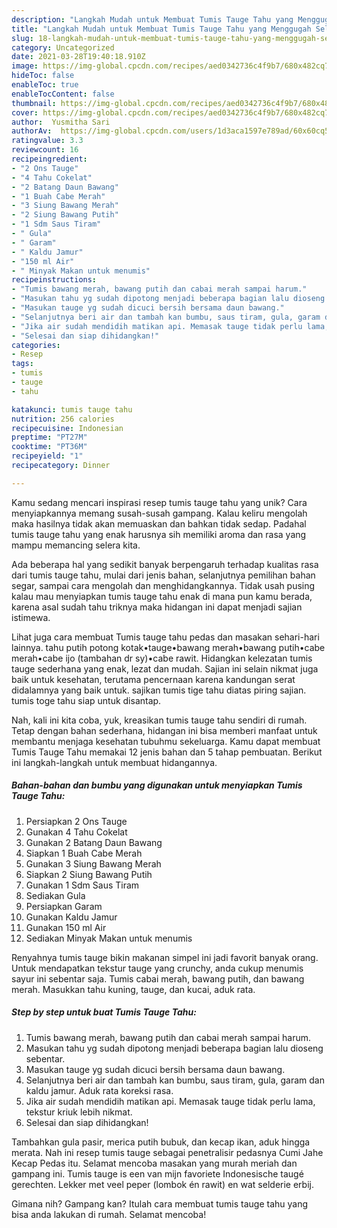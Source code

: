 ```yaml
---
description: "Langkah Mudah untuk Membuat Tumis Tauge Tahu yang Menggugah Selera"
title: "Langkah Mudah untuk Membuat Tumis Tauge Tahu yang Menggugah Selera"
slug: 18-langkah-mudah-untuk-membuat-tumis-tauge-tahu-yang-menggugah-selera
category: Uncategorized
date: 2021-03-28T19:40:18.910Z
image: https://img-global.cpcdn.com/recipes/aed0342736c4f9b7/680x482cq70/tumis-tauge-tahu-foto-resep-utama.jpg
hideToc: false
enableToc: true
enableTocContent: false
thumbnail: https://img-global.cpcdn.com/recipes/aed0342736c4f9b7/680x482cq70/tumis-tauge-tahu-foto-resep-utama.jpg
cover: https://img-global.cpcdn.com/recipes/aed0342736c4f9b7/680x482cq70/tumis-tauge-tahu-foto-resep-utama.jpg
author:  Yusmitha Sari
authorAv:  https://img-global.cpcdn.com/users/1d3aca1597e789ad/60x60cq50/avatar.jpg
ratingvalue: 3.3
reviewcount: 16
recipeingredient:
- "2 Ons Tauge"
- "4 Tahu Cokelat"
- "2 Batang Daun Bawang"
- "1 Buah Cabe Merah"
- "3 Siung Bawang Merah"
- "2 Siung Bawang Putih"
- "1 Sdm Saus Tiram"
- " Gula"
- " Garam"
- " Kaldu Jamur"
- "150 ml Air"
- " Minyak Makan untuk menumis"
recipeinstructions:
- "Tumis bawang merah, bawang putih dan cabai merah sampai harum."
- "Masukan tahu yg sudah dipotong menjadi beberapa bagian lalu dioseng sebentar."
- "Masukan tauge yg sudah dicuci bersih bersama daun bawang."
- "Selanjutnya beri air dan tambah kan bumbu, saus tiram, gula, garam dan kaldu jamur. Aduk rata koreksi rasa."
- "Jika air sudah mendidih matikan api. Memasak tauge tidak perlu lama, tekstur kriuk lebih nikmat."
- "Selesai dan siap dihidangkan!"
categories:
- Resep
tags:
- tumis
- tauge
- tahu

katakunci: tumis tauge tahu 
nutrition: 256 calories
recipecuisine: Indonesian
preptime: "PT27M"
cooktime: "PT36M"
recipeyield: "1"
recipecategory: Dinner

---
```



Kamu sedang mencari inspirasi resep tumis tauge tahu yang unik? Cara menyiapkannya memang susah-susah gampang. Kalau keliru mengolah maka hasilnya tidak akan memuaskan dan bahkan tidak sedap. Padahal tumis tauge tahu yang enak harusnya sih memiliki aroma dan rasa yang mampu memancing selera kita.


Ada beberapa hal yang sedikit banyak berpengaruh terhadap kualitas rasa dari tumis tauge tahu, mulai dari jenis bahan, selanjutnya pemilihan bahan segar, sampai cara mengolah dan menghidangkannya. Tidak usah pusing kalau mau menyiapkan tumis tauge tahu enak di mana pun kamu berada, karena asal sudah tahu triknya maka hidangan ini dapat menjadi sajian istimewa.

Lihat juga cara membuat Tumis tauge tahu pedas dan masakan sehari-hari lainnya. tahu putih potong kotak•tauge•bawang merah•bawang putih•cabe merah•cabe ijo (tambahan dr sy)•cabe rawit. Hidangkan kelezatan tumis tauge sederhana yang enak, lezat dan mudah. Sajian ini selain nikmat juga baik untuk kesehatan, terutama pencernaan karena kandungan serat didalamnya yang baik untuk. sajikan tumis tige tahu diatas piring sajian. tumis toge tahu siap untuk disantap.


Nah, kali ini kita coba, yuk, kreasikan tumis tauge tahu sendiri di rumah. Tetap dengan bahan sederhana, hidangan ini bisa memberi manfaat untuk membantu menjaga kesehatan tubuhmu sekeluarga. Kamu dapat membuat Tumis Tauge Tahu memakai 12 jenis bahan dan 5 tahap pembuatan. Berikut ini langkah-langkah untuk membuat hidangannya.

<!--inarticleads1-->

##### Bahan-bahan dan bumbu yang digunakan untuk menyiapkan Tumis Tauge Tahu:

1. Persiapkan 2 Ons Tauge
1. Gunakan 4 Tahu Cokelat
1. Gunakan 2 Batang Daun Bawang
1. Siapkan 1 Buah Cabe Merah
1. Gunakan 3 Siung Bawang Merah
1. Siapkan 2 Siung Bawang Putih
1. Gunakan 1 Sdm Saus Tiram
1. Sediakan  Gula
1. Persiapkan  Garam
1. Gunakan  Kaldu Jamur
1. Gunakan 150 ml Air
1. Sediakan  Minyak Makan untuk menumis


Renyahnya tumis tauge bikin makanan simpel ini jadi favorit banyak orang. Untuk mendapatkan tekstur tauge yang crunchy, anda cukup menumis sayur ini sebentar saja. Tumis cabai merah, bawang putih, dan bawang merah. Masukkan tahu kuning, tauge, dan kucai, aduk rata. 

<!--inarticleads2-->

##### Step by step untuk buat Tumis Tauge Tahu:

1. Tumis bawang merah, bawang putih dan cabai merah sampai harum.
1. Masukan tahu yg sudah dipotong menjadi beberapa bagian lalu dioseng sebentar.
1. Masukan tauge yg sudah dicuci bersih bersama daun bawang.
1. Selanjutnya beri air dan tambah kan bumbu, saus tiram, gula, garam dan kaldu jamur. Aduk rata koreksi rasa.
1. Jika air sudah mendidih matikan api. Memasak tauge tidak perlu lama, tekstur kriuk lebih nikmat.
1. Selesai dan siap dihidangkan!

Tambahkan gula pasir, merica putih bubuk, dan kecap ikan, aduk hingga merata. Nah ini resep tumis tauge sebagai penetralisir pedasnya Cumi Jahe Kecap Pedas itu. Selamat mencoba masakan yang murah meriah dan gampang ini. Tumis tauge is een van mijn favoriete Indonesische taugé gerechten. Lekker met veel peper (lombok én rawit) en wat selderie erbij. 

Gimana nih? Gampang kan? Itulah cara membuat tumis tauge tahu yang bisa anda lakukan di rumah. Selamat mencoba!

